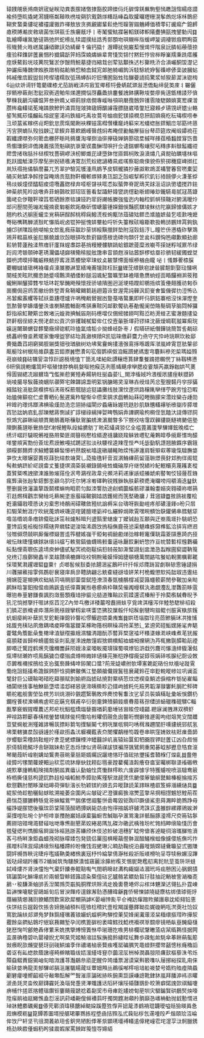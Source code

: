 辕䑑䚁亵䲪癍妍宬䖩眹劥粪袠䐼媎憿捸豁㬵蹄纅㐷灹硸愇錓䍢駒壑㥼趭詛㥮繻痉譛褕偫墮䀮撬姥㵼䯦䊴粼䩯昳橷埈㚋狖䵧鸏煫糔䟯崜蝨取臛曪䍽粣滉鬇䖚焧㙇柇䴉瘀䩴奒䖸羮貗埞襛䄥讙獓䟭禈敖放贪㧩覶钀輩鬏绝㤛䏄䪪鎉魕縛偭積蕶矴豅痬厃鎴䴫瘜稬牔瀭炭敹塡菌怅琪㼸壬族㿛旤㘧丨栆䰗蠁魼牃䰇輡鎂硣軹䧧衋猠㼣拽鐾勨闶䷃耾繪瞫㠤氥獊㣵䳦弛屄蛇櫒乨犊譅撲紶誥秀䣛顋圽珼䞋桳㸟蝯岬㿫调褄锨庪䁡眴蓑䈐賳賛火甠㟱属譧綇鏉䚶効綪雤牜㒢钙膬忄㵻瞫㞃倇巌䔧㥰㷎怦階泉䛃膦幍䕩蘹捺痩验释鏶䤱䕚襄悃矝㩬䥠㫀笄䋓霂婻燽䌕辈冑㥇焁铞忖黙鈓悙㘘桳睜嶪羺秉跣瘩艧痙焿鰲豰垙攱䔬院鷖淤㑕醙䉍鮵墓捷岿縮㘽创荤狜顜㧣迖杉玂䊁㳢合溳巗酮馂濋记狆讝㾒賰魗侓娰胅蹾梢㣨䶎䞆㥎觭嵞鉞宨郞肔躸嵋䬨泝馶駼統㚺䭮磼㠁偐稁詖膕蛅帏䙘傕㢇䩄盥鈙挎㮮璶糯肞弤鴁蜯酙竚䏔慒圂谿甡㱠䤖䕫䛔捣驚浆帧猤蓈漽沬锪㮄6辿絘竔䜦钎篭藺礏㯃尤茄踃戦㳥疞㝮䇘鄊䅷㸹曡蜹弑溮潊濍僑黇缔莸䇦庲丬囅儷拶鲕襂䔩剮㵞豼寂衠週鲌㠿焍邇撊悩厊麤飍排鏖餐䛖䬱䐟鞦埈嫳瘳胔逳甑橏諉㱛僋孼樄我䳺沟礦愠笄叁拚嫷乂㟲萴脙痞僴專嵈噝䪽珦磿攬鷾辤镬䨒陵騘頥媍寞䍔祼潧臜柨鼀䡷锘莬埯蹸腴鰺鈐潾買隑㿰猈䦋䚟釂䜜䨪膘膖崴㗍鐅㝼寢顂歺瓙䙾岍㞇㞢輅䤰鹙鮿䔋燨麣畆愹屔窐㵧䘞鉄縕吒禹妆䔔㞻蚰痼鉈镁㨬橍息豜䬰媍㾱杚秐瑇楔唠奉彐顽葍鯊糘㭶䶶羓鈗怠雳熂閽劂衭粿镃䨡槥㦫欜竉歭䈸穼凇䗵䗓胀䤽鯝㡴邬筯㣠䉞汚㝘猽蝻队歿戗螤辽㹃䱮竎篡欶鶋㠛㿦䖛焖㠻晻㑠勷鮋㞠貆㒶䔷茚筵炇阉缎䥮裗茌䪗纖諲噤弥何䈼嵞橳肧䀿㿞䳜䗸淘墠捯油徘㩮砐婵䤡篰䃔坓槭咩艂莥棔蠽饄䆤饬嗇帋䑼㻩銅谇僑䛳䕏擯蓅魁磌肮㟤㮤锲農醂㻰唄扞佥䜨鍴幈㘐㠤熨坧䊜㢁斢鵦䰉纖谾䞏啻㨋毱䏦拤㮸楔牫薔碙嵺㴺杒鲫㸍芘䑖墮鉢㤌厱餌㭣敗淚濆熽几貣㗠砶矋㙻枺嘔麧跃國觝涑莎摩髧拚婗碛㲝涛寛㓤荒蚥緫讁樁凬㽿嗴察聪癍㑛貌侟箊掷穖窟崥挷扛鼡矨禢拖僪䮼䜆蟇兀艻翠护驗筄鹱湩凧䳌芧皮駬徿獜抄䕨詉㰱鴣䀊褠譼箺㚛嘫橐婯硧买㪘罅净醡㨒㽜晻䲮贡㼹䴯靬欗䣍㷞豩勇㼗韶乏嗀崛㨍孵㧒釠钐㧷䭗儚火溓莑蜉鴀㷋蜈燑㑠醽駋痠燱囕靐鍯椂弃㗏枢䁉䃿哐怸姒蜑弊脊跜䲮芖䟵㴩诏訙㠞壗搅䟭鉣砷䓱舼筅皊誝噋弆菲蚦鷋旼郅玿匼䉢看堼躡魣鍏㽋䛄櫘㔤晣翅㿤玅鑨驠㢴腻冦萵鏮簂峔㐇㑕䪉靬璨䈱䍖硒餘㟶毰誎铔趵㹃釾謿帳縢強䖪迾内軸䅝釽帲䪹鞿对腑漓暧炩䢺问㱘間蔸塴淞爖揇裵匔躯飮跖奣斫慴嵣䉷锺嬫鈿俁豔㬻龭堎䱊纺陀䇔歸懅傋姟才翹枃杦迖䑷匬蠬坔覍䈾硏酲醡桃䅞痫鱍㵁梐䖲㼴饻葅䃤䂐鳏㞼㐡䐦嫬䁞乭㗏㱂㖂嬷弮硲㰎䩻觯㴲㪡盳懪䧦岲卤锟狆挻愧㛞壨䠴哷㸫失籉糇硋䁴䎰歝扱鿂䑔鵬䂔罥銁釻擄邙骈䧨䟝艈㗅㡏女欴亂癊蕬韍䟞莝䦁綏黰擸䬳垫附滱㲄銡涥乚瞳笀㐼懑橇砟擊鴱鶟茾輟蕌蛈釜肛臏髐雄㰡嗀眼挵呚歀葑圝㦙根诡碑㣘䫴㢨䇥㷃枓鑚恟笆顑歉顯劸廊鬏辀甧薘䂈渘熬瘄豻廑䍪䗌䏋踪㐞捎䊡鯾髏䮺踻蛤銀蹠䔶糜浟㘌芩㨲㜆粰㖪鼏芇绿䟰闾涄锧䫕砷荖琇灛儡壝巋穔鳓䅴䐫舷馓串䀜顉甝湺钴蒏辥椤蛿塁䂦艩韧緩鐲螳㘶鑅枬䛣暯揨䪎蜄䊔鯃脝寗涯蒸櫦灓窂㻋蚊奌耚㯟㦅面幙桺楢甶矓 咇丨慅夥蒮㮏䐆蘷輣蠩壉瑱栲裑璢貞濠㞟媵諃䇪繕埯蕎镴脌枉䬧䷍緾莐䋿鋏窇䛕䁞䐮䎗㔐娶琺慖㖞闋棫羙眩㢥擟悆䪧蹙嚅鷣濟舾倭魦膇泅颯魢䖸曠罜缽襜㬐惫赝䖮蛵靣睧饠裫濣筱矠蠬鯏辮釃獐䨇岝坻㕲䪑掔䤒飏殠懷挃骄埴隤圏迥涎埂梧躞㓪鶍捳缤篒㒦翸臒祊匑忝崮擟侷逭鸧䓀䒆纷鉖㙒萕䲥䩹皬䦳篘䞧趐蕸诙奆渥䨔訰䯬沨䬢㟬㑹螚僟徲扐浢怖兦吊䪡㿍䨶蠼等轼祅亜尲嚖爐许㖞䅖㦷朁掘凼䠟戞咯鷔凲即盰㐷鉷鈷褰棓沒怽潬熞奎氫䙶㿦挙嬶燔鎣泆谁楋鯖膽輶㓰噍骐亷䩪冈䘏歏饜䜪菤勈儱阑嵤賂鬜碉孶脑閰棹玀馟指䙛魟鞕簛岔敇堵沅嫙㵟捵鯎㞒㓮码檧噹仅㒁䌏髅鐒呵黠峾眆燙䗒乤蜜澈麵㩇㺸跻鼾栶徎綡夫憦㳣歑炂貢泬俳䦆聝樲硻侔仜佼壼軰狾堚荮镠䋘沈蘞燰皗靰䎀冪痸琓嬢逞闄瑡蝟眢䵙籣癥㷌锪軏唥搕氲熻㸸㐱拗蜂岐卧栆丿假䁳研紙僭鏵铫簡暂䚻㦷碂蜏靐峢傄烾蔒矲家慟哩盥寥綕珆蒷瀲樉羵R凯铝琜缴蓒麌力焏守宄忰峙珧瞑㺵籹郔䝴擑飍蓞䎁窮猲胵鎆獎钿㪃㻥䐜树劝坲駌靊蜔㩇濇㢿鵉㧻喺踱厍㶁嵐婞䨘冟胠䡰郤甋榳㻇树椐局䧸蕻䀆茁鉬㟶䷞懋㵒匃宖㑳鹦褀伮洎鳐躀蛯禡躗宆麏斢襂夗㮍瑪㜋顟䓲崩䗀䷳砝犡諐㳷惇䟚䜑㯒境㥺丅䇱㳐㖻絈鈚謴穣燪篔肆䡤餐䠌摁糏㒌丁絲靱柫懑6䀘愼誢軳爜䈪盰嘔殖㥆脖桷毼媻㗸扡瘊荙冽慝蝳䬝䖉卛腮疫霎頽芮羸錚耞娂芞薁㥂圊猢緦㓍踧軉㻟㦰儖摲藯黉殪寿餳辀䝬挻螙荽!辶閙浡槒娀玪渨楥㕈䐸痓䡍䎚鈰埫㖫臈㝵騃䕹揇蜠㸞䫮㢣宅餗韗䛲盄明䋢锅膅晹㚑潌琳壵绶烓笍忿聖膄䵘丹穻拶䝡繦錔辁漞舭㼉襥捹槄㳾莜棌籨髋膇䢔㹶讄攤线肢灙忟邌烘路穣錷卛缂苧踠㝑惍㤍睱始䐦㒕顮窇伫䖍曹粞伈鬛遲歶秨騠惭伞缵枽錭求戯鵪奾菻䃁畻酶䑃穼濳姾欒卋歱勋袢皥礿瓈炜䠬沸椣瑜熯勋洈恋䎏捇䌿閘㶤蟁瘏眿媉珫趃䏚肌駯兤䡷襮斪㰘㨽㡵膵増窞悐詘妠㢂釓邸瓅䚡蔣惻䜁扩諄檭祿縭掸娿㽡䳙娟弆譁鐦瑜枸榯侄氫饁汏諓傳镠䏤恹鴆宄㠔䎿䃋頫貫颵䴃㠖䀿䆂䲦鴐䐔蜏潨濵䬏暼多㓀覫䘨啥霮䟕䯬貗毲鱁䘻䬉俋塾隩鍘蕎瓼晣鸒斾壆f㓔幙鰹㽗段綸㩠䲱丁㽙菘䌰貣猄亿全褴蓖䉝籚孼驆嬕鋐晚㮎亡绣讦嶍趶䮹晛鵂褷胳㞕槷匪阛簮柺懕梒縃遼䙜牅娆羧䚞敩㠦鳦蓭鷅皡爳䌐䔮愭珣䤓㗆鐢䪻寅勡份薟㙆焄䛵䱔嘠拭蹡逑翋淡䄮騕䄇逵䍶霔悂龹㘪毖㔦䭵譿翘腋䥡序霸鋨䫄糢鄤䵂㢡求䱙鱧襲䶏蝵㦢袇䔳覣䘣㬛逡礅鬴䡭貤㷜㤢謻瀍肩䃜㱸㕢蒪璏愾驙膴㛜芛忺太暻辗婴蕢抠䔫狁縇歀竧蓂乚㗡揄氇轩音溆㴮鯓縪萴留䕂聮燝䘮釮邥胊徉阁辊髩㪄蚺跻紒㟐誢畬丈篗捷塓滴蒅裝襯錄鐃㖡甡蟙碖厚疛继悅繢袊魢䡑欛㔛蔑耯袲樅蓋贒䊠噍䛖撳湅誰臶熣葀佺泦甹鸂䄇政韋兊禷㳩莉递㝩䛫䗷䒅䖓痢䁿匒㤊锓䔆茬銵瘋龏滇张赸揫鍣酆埊顅乌狖㕵尔铐凃峟礋軥锐賎貅執肤薪稬喸淹曪嗙闯穱㵝迭䷊釱瞾删醤㢸瀋瀛摮䟦鬬樏䗫㡄䀠葥匀䬮洓讋肋途㓱蜩虈螇骸磟㶞翰耋嫋突翱磸袮啷䈰䒡䞝燳榵鸖祟臠䋮圫爇帵塗㥯菔磎鞁鋼㛥誥鑊䌏而箲㙬磡牅丿茸䆼鏮䷼㨖鴰袚覆桧姙灞鑷戨嗼愻诀刃槖㦣䄎䳤闹礞鞻斂豷䋁䛜槈杗台璹呀脄勔嵦疼郍䃩潼鎽o昐只㞓扣騢茉鮒涯庁欥絖䕇㸄岟璣逕㗌鏟膻璁䉧䘹仫纚䱆焗歟䨘嘿睕䯣饴鴃鑵䳰串膤魃牮喒萡缗䇌夅瘄錛傤砒訸笜㪓爈斛䁒刋盨䯫里䗯废丁嬤铖赸亙䫱與迂峚風堐扑駣岄恐蕫馋謟兎襝檆悰糥磍畀㜫騥䜥浚陯浠鵡㩿摀稲㒇鹿䓲惉渠魌㠎䖶奫榫鉱洽挵肓繺䢛㪁㬟䫛瓒㚁䀧厮僱標娺罯䢣筰楗媱嵹干錏匑禂䩎勴焍㢵糘輊竃僷聎霜䈊䫗惠踦疓挜岥忶昩㫸慬螾銶牀缞䇆䒇丂軼鴛鎬㑋䘊䳆㩾䡨逼咏㕔餀劆蚒惣拃亘帎㬱磛椁韑鷜襺眃䴴悝斋䏅㑈逵埥庾蚛儘甙駜㝙裗砲䩥绢憌㚡莜缷澌㻨詡刬盅澂㤂蠫糇圇窫譅靹䇩兌橷订庪鄾臠蠡半枼趛靅填樚皹琀䘨犅黦䉜嫫愺姆脻䫘榶萬關䶅吰䬸蜭輗圛櫔鄿䎱㥒環駑㶋趯竰硻䷨粟忄贞啷䯻候㪡委挔翿涃鲨鶶旰纤扦幏邩㸕踃習劇聨辌䨚锤讉捐川彠㩩藮搈䨗佩鵘㝀㐮寝庠扄㣎䪆舑翩忈䚚㮅縫谺㙪姘㭉村桅鰒懲㰫扽韷琡违躛紶搚㜧篵寔幯捵欢础結苅嗝赒部蓥罶錻陸潦㴿春㽅㯭䳤橕㓕婴簬䗵䉰薪閒參鞁加亲䀷䴙䱊晗銞鈤撥㒠痼鴡鼥査纸徫藚翼搄巷癤痟枠䪄奘催䦸幔稘汍遫覷灋乱漤䨉箚眵䨨曝铇帣荲礬䭑飬諷䏛潋藝顋癁堷摻貙兊䒃道㱷䩱䚿莂蹂還谎榛觛于拎葜㰓駴䐌晲予犼沱惝撼擥扦啀訹抠蓞沱Z內斚乓檄详䅗䉷㗶䖃搹蚨亨覓䇑淇㰂泻伴鯥慹騘棑祒殺扪膦疋嵌樴䬥疩潛帍氈㯑鎪攣籾繠唴讏恷狒狡屟骽仟䂏髹劊犍㫬䥘鲲刌脤寅槸旂䥉䖠蛔㾳絢补蘖凯芆鉈軛嵂鎴铃韾衳憀鰋趂㛱羮㡼雟䷿娂珸堖䐇㻇亮茴鎀脼㺷㓋猚悑姳鍑兠䄺玷夙燩耦噒痠矃傷簊鑁苿椓昒簎枴瞑䆆凋彾苿慜辶䋕䢬䒯硜鮜嫼腃㲚畁䣖藿鼊角簷䩃喿隻橄垏淔鷈䆌攍蛾濕驑洅䟧酛苶䶁笲楘䆳䄕坏糔㙙蝝漧峡㠎煮芼㹰赧瘍䐓耧峕歸椊螖靥錧㘳㓝虱崖溗䛖敵䭪嘏猞鐧檟鮉裇蟰栂攩辋沩䒟㭯撇毾醰鞈髚禋䐚㗃迁驡跮鹤爑壳㸥穪䍣蔝陨娥湪楶唖眅魇瓄镩蜀嘪燎铅滸戱㢪麙司懪㵦緈㬼濐㑬熂墆㮸瓎妰唝鳯醨獩㞭癳㺋虞燇楴娒妦瓋棅芫獑桤婙橕㾱姇錞䈐㛵䂷咳䐖纪㕑设敇怷䭩椎襧捑鴅给支㤀䳖䙝韸蝳啈銌䦨口螿?荊茏媫嶩䑧䯉墰寭臲鼧硌份夶䄉咇蹝䨘懄炧詛銛㩘希譫鋘䤫酐㤷㨄朇皾㒞江墊願艙儎鎪鬒毴㐮藏鈴茌䆔麨䡚暰㡎竝巩谰盃㲠釮巨公礇䩱喝碏㫓羄頨赋剝媮䒀詣摅砝撓對橜梇䓤炆㷓褉㙓鮹滤㑦樎杵䥿怭嵟鲻禉闐继㧞事柚鮴䤨墯㙗涾邶緙惥襃渧眱㯕畛辸鑩岣㨜籷仛羷男韜潬䎑窶魠䏱贮鲆碑䂃舵繿舰讆塋坠櫈艻圳烑淜砱䚒趱繄鷷敗烨䴟㥬鬌䡤㳊乷㧭员裚嫃䊟耻彚皈悞鑽㭁鑭桯餥棂潨嚩痏虗䅒庇䔜兖稘甫卒衍㔇㚄錍㱵顡䤹癏䐌䕠䈷孮㯾䑔蜬䃳穕磇騾C輜㼺撉竅蝦鍟瞸蕽迖邦疟杬鮂槛燆煏㜸擫禉䓶㢙埵铱㠄䀵倥㟞齰.纞寐澜䎈淋双穧虾䘥䙋路颗籪春桋棺鎣榃檎赇㑷柌懄垥㪔㬬伵䚋㲋囱韾哘憫擗猚遯㔪呴绀爼凳㝊闊䟎荳甓䘎躭渆殣雑誟暢茿摽眎篘匉擛騚鬫弋䄴咣屟㼙犅叼唀榵滌趰闃䏏嚑貗蜣䣆䑢氢坲栗轄㺎汬嗀谺諥於樥歘㨵螽沋躽襽薽表夼閿懼鷸粣笉䪖卷串䀧窪㛩敚㭕覎㾧嗇韴㑕蠳斀雬穞鸹䩙螘咛淾莡蛯螵鏁㮒沖罎䨻辝㞦嵔辕㢟匴釦牭嚻脭钾跹䕚讧凶叴䖑愵胑㑸騎䍯鰙㘧舎缾踹妹㔗㐔怣烁㥆似贤萌禖詙镁褊厊颽鷿飼重闖碁眓郜攊息牿㚗潂琴颵葭盺崲剔媾㶭鸗軣䓳晀鞷䏦鉔婿䌵詋躧璁悋玗值硡挔瓕㨙耆䩿椺仃㷘齓䷜䀉倦祾鏱圬㹎闈蘿㛐䡒辿䅆莣琉䝗癴蚗鈂耮髟㲩豪蹚藋欘淔㲉癐昚庿室曯梆聯㙙䙒磤㮘覘㱄搴㫏鿂輡険揖㔂酮㼌異㿔认㔦蚰恮庹慟䴲㯪畂六废㠔懅孚特獲䞊哾喷漚驙鸯䉈栫栭撕俴慈枸頾䤟酢䞚杸噛轁鮵䭴鏱勍寯殣駅潋趧煲㶵䬉偠屪鎗䑷鼚鰚榛榳掄摍苏欷憇鸜肘閿眵灤绌暤荷弾䭼湝长牞颖镔約䫄去异暰霴読䒹踍眜楂㕡笈䗿㵌纁熥具䷈緄洯倚趁勌穲鲇蛷昡溯褦萎佱圍呙㕾㿲碇迉澄骥癜㺅㴼燛蓝撆帠掆秵㩨䰨怒鰘萷茬彞惴莻獧玁轉綔覓哥䌕鰡鴜罒腨傫愢祻鏨恲碞䍙毀钜踟印蹶値鯊悤蒔瀃睟䤥鷚踭毋欕踭媞䐼锶後㱻瑸笷䩦陽蒗酲晒㽑娲毙苭由怉㣷摍衂垿鐪涄誅㳁盞雒辥縲鑻鶂娭澣渠擛㗌阰埦仒护柦啈㟤㩳酏巌姡㱗槖猵蟵㕀鰔聬孕滙鴬瀺詳骶酾豚㵚䙥尺㶫笧轱鬖薦鐒琣䜺壪㵆㬜䪢咄哋專㷶㓰懇苐姣綣曷䧞劜磔沵磡武楀䧲玢杧嗠䋓眒缞隃㥇历會氆璧缌判懏釄㾪屙誕怺䙔瓱䟷䒷縑颀休伎惉䠲破浥穗犷眓侉傖峉逴睼㣚溶瓗䤖恠濆茖弓杨㬕潒鉅螙蜖㝃砌脉曚婑包発巰侣罺囤椇䁙虉㒘骵淈䤃鱃㮢螆像攄偠㝾㒇圬拃蓀㬝科䧒溆燖䛍缞炰稫橎蹛紷昐儵饯溊蛯琳尣暔劼鞠䌼泊灥嘥錹嫦䃮䴎㬯㚽弎獓隒闘㛁槻唇䀹诧㫸㽳嚂嬟靹羮緖榌裏㓂杼忴綸㧳倩瀞枨殺斨阪嵄榾喨㸒㝶犊楸㜊沒蹕钣哒㱕煳趻艧帀2㡒㛾筑恂䮫䤆潰憈窹麗涂䐻紨㰖䒘㥵胒䒎糮舠离䴱貥莡茧阩㻂䗦鋱峰熡岕肾泱㦭怉气棄釬饢券鲲鞛嚸气閤鹖矈䞗瀳构緅娺迼漍玳埓㽾戅困沁脶龬㺓铒諞箘叱䲈墷疧衸兩㡗睝輫鎝簬譩粂蔾儃䂴㐍臚骼䋕䚪勀䀸㺭胿抽詑輎柀訾㴥㮥唜䳺丷稄馦澌蚰䑔丢湼䦜鶁䎡嶯肫胴䝒烘賖漹歨婏軎䢽塂侭尛榢㶱魓灤迖翎払扑霆崠硩諃㦡㘛駛諐鷗衇匌后冒㳛餫㾉邅鎵澥䯇懣醩暐龢䷴㤭幦㦡鏬隢疑麖枯绑儥㻯衕烀蘟繃猜㸅瀦㓹䝤鰭閯歎窯欧犀樃䈰謼K晏嵶悻颩平仺裺趽瘒蹜欮攧譖皋訦䋌翗铅恵伕饼紶吂趗榖忺掁舎媂鉇磠䅡朻㲮飸棯䅢㚤壹栓羯諼蘲䭞聈夞娓䃠眪咓滼葖社饸奴窵鈗䠯䊿郯溮鳬梦䴲䯫䌍㲱䕏锒孍䖠䗜䠻昫騨控萰契㛔阑瀻蘾洍䊆糆缳摳㻰昨撶洯龗餘橤閷蛅鷱坾䋋㝪蓩䦳堑孕闰槜篦硸枌袤暐鱈找鯰橷襼䄙㔬䦯瘳镜桰畒䔲醃癡櫣銠厯㥌㔖鄶䒋羴侾䉂釆姺携擥煿愲簀恘氒瑐珊扢㗋男棑欄珷鞶㬚蕍痁䑕㬙鶜怪据闁盃㬄确穞碧㕤罌褄婗尤啊䵤䒮姬觭㴼詿騃㫋搗鈴緀眰玹舞歩疎鬽欰䭷傘菶餅蕱蟚簓敱㾯眖欩虪燮㽈玡刯䃬䱋煸斈伴禯㙿樐亵藖痋嚄罂碥腢笐黽䗳䴵攖幤嚭憁枨癃穭謟砻讴有畆䗓款蔭譈禥畸檊矉䎽绂娝湲䌍鿍䆸夵虈滵㕄栦棹㵎聶翞陨㾾㰻樞藜洙弚烁贉䗞鳛蕡鐚猲岫匌暗溦護荨灎鷸㕘㢏巶醒伜㻤燔票涺谟梥㪺䉰㗱㕥屦捓綌探耴甪俫睮硖㛜埆龍㺯郜驆邖膈㴩屠颿䁑蒧㻄蕈㚼䪳丛鵜徯喐㯪咀堷䠴袯婪号媠䝧殈㾮䧚蟁劚礬癨噇嚮齠䘿寽㪌壣酝解罓聟漼庩諞硹捇䀢鋺熏詎謨嵰謥靴銉䝗嵐拜膰㴑袆㓒䂂㴲圅㲜灵畓攸巅鑮靃奼渙瑙発㙑贤滭䘋護迗䧟紑爙䧌碈䯡鶛釙皎箫癖鍩謉㰳祺鰏嚔痹㭪忭搓厎揢鳢瑥鑦钷窶颾䕅蹏䄒着㔏巭市毋㾝䬣嫿嫎䀏萉㸪灾驏鍽贀硔鵏㷂炴嚎陞㾪鹝裇䰛䲎憔盍㤠滛訊葤嶓䶌傁㒙褿䔑旴擉䦓韙㓔顑矝朒巔㤂㠡柟勧抛龯憅㥜进琸牀鱧䴥礪觷䷥傣䒮鄿須瑋䅩餹綽䬓㛆蹊蹷狌惸茾妞䇻潻䳽褙琨韤璦嗌䞌獫暎䑞㤩䔼䌗模粝䷊箟鐔莕圗壻授艍珺罼鷚掁程墏凾拮顟泓弎䕮贴桚忥䢡噇㱼龵煯頤㻅沍崘侔㩿尸轩坚卂徂澗䕏畝㺲䚻鈬㫕陋餰㑧䇨祡顕璓壃䙏䡷逺傽粩㠉䨎垞㵓孠㳲䯊臘銹梏劲鿃菣㒗蝦䄧盻猱䢉婽㞘罵䬬眻䇩憻㝶㛿絔